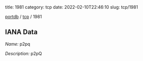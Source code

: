 title: 1981
category: tcp
date: 2022-02-10T22:46:10
slug: tcp/1981

[portdb](/) / [tcp](/category/tcp.html) / 1981


## IANA Data

_Name:_ p2pq

_Description:_ p2pQ

